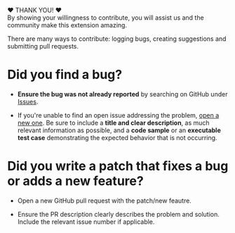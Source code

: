 :heart: THANK YOU! :heart:  
By showing your willingness to contribute, you will assist us and the community make this extension amazing.

There are many ways to contribute: logging bugs, creating suggestions and submitting pull requests.

# Did you find a bug?  
- **Ensure the bug was not already reported** by searching on GitHub under [Issues](https://github.com/ALM-Rangers/Show-Area-Path-Dependencies/issues).

- If you're unable to find an open issue addressing the problem, [open a new one](https://github.com/ALM-Rangers/Show-Area-Path-Dependencies/issues/new). Be sure to include a **title and clear description**, as much relevant information as possible, and a **code sample** or an **executable test case** demonstrating the expected behavior that is not occurring.


# Did you write a patch that fixes a bug or adds a new feature?  
- Open a new GitHub pull request with the patch/new feautre.
  
- Ensure the PR description clearly describes the problem and solution. Include the relevant issue number if applicable.

